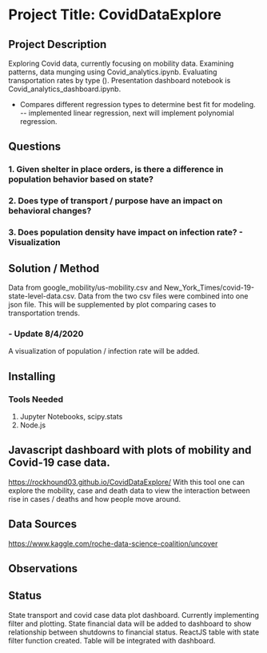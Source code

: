 # Project Title: CovidDataExplore

## Project Description
Exploring Covid data, currently focusing on mobility data.  Examining patterns, data munging using Covid_analytics.ipynb. Evaluating transportation rates by type ().
Presentation dashboard notebook is Covid_analytics_dashboard.ipynb.
- Compares different regression types to determine best fit for modeling.
-- implemented linear regression, next will implement polynomial regression.
## Questions
### 1. Given shelter in place orders, is there a difference in population behavior based on state?
### 2. Does type of transport / purpose have an impact on behavioral changes?
### 3. Does population density have impact on infection rate? - Visualization
## Solution / Method
Data from google_mobility/us-mobility.csv and New_York_Times/covid-19-state-level-data.csv. Data from the two csv files were combined into one json file. This will be supplemented by plot comparing cases to transportation trends.
### - Update 8/4/2020 
A visualization of population / infection rate will be added.
## Installing
### Tools Needed
1. Jupyter Notebooks, scipy.stats
2. Node.js

## Javascript dashboard with plots of mobility and Covid-19 case data.
https://rockhound03.github.io/CovidDataExplore/
With this tool one can explore the mobility, case and death data to view the interaction between rise in cases / deaths and how people move around.

## Data Sources
https://www.kaggle.com/roche-data-science-coalition/uncover
## Observations

## Status
State transport and covid case data plot dashboard. Currently implementing filter and plotting.
State financial data will be added to dashboard to show relationship between shutdowns to financial status.
ReactJS table with state filter function created. Table will be integrated with dashboard.
